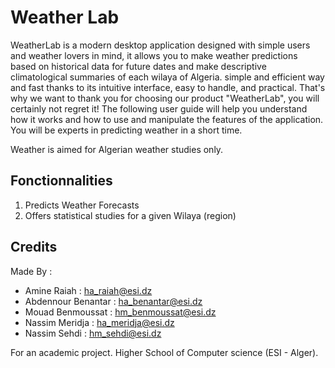 # Weather Lab

WeatherLab is a modern desktop application designed with simple users and weather lovers in mind, it allows you to make weather predictions based on historical data for future dates and make descriptive climatological summaries of each wilaya of Algeria. simple and efficient way and fast thanks to its intuitive interface, easy to handle, and practical. That's why we want to thank you for choosing our product "WeatherLab", you will certainly not regret it!
The following user guide will help you understand how it works and how to use and manipulate the features of the application. You will be experts in predicting weather in a short time.

Weather is aimed for Algerian weather studies only. 

## Fonctionnalities
1. Predicts Weather Forecasts
2. Offers statistical studies for a given Wilaya (region)

## Credits
Made By :
  * Amine Raiah : ha_raiah@esi.dz
  * Abdennour Benantar : ha_benantar@esi.dz
  * Mouad Benmoussat : hm_benmoussat@esi.dz
  * Nassim Meridja : ha_meridja@esi.dz
  * Nassim Sehdi : hm_sehdi@esi.dz

For an academic project. 
Higher School of Computer science (ESI - Alger).
